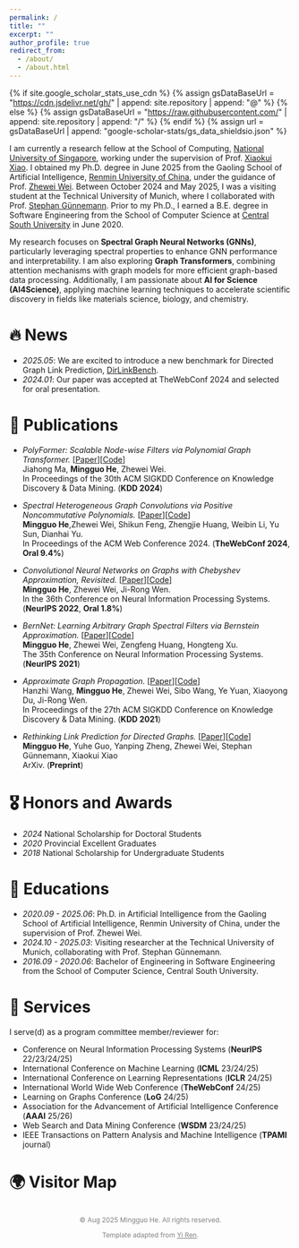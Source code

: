 ```yaml
---
permalink: /
title: ""
excerpt: ""
author_profile: true
redirect_from: 
  - /about/
  - /about.html
---
```


{% if site.google_scholar_stats_use_cdn %}
{% assign gsDataBaseUrl = "https://cdn.jsdelivr.net/gh/" | append: site.repository | append: "@" %}
{% else %}
{% assign gsDataBaseUrl = "https://raw.githubusercontent.com/" | append: site.repository | append: "/" %}
{% endif %}
{% assign url = gsDataBaseUrl | append: "google-scholar-stats/gs_data_shieldsio.json" %}
<style>
  .rucred {
    display: inline-block;
    background-color: rgb(174, 11, 42);
    color: white;
    font-size: 0.8em;
    padding: 2px 6px;
    border-radius: 3px;
    margin-left: 8px;
    font-weight: bold;
    vertical-align: middle;
  }
  .badge {
    font-weight: 600;
    margin-bottom: 5px;
  }
</style>

<style>
  .logo-row {
    display: flex;
    flex-wrap: wrap;
    justify-content: center;
    gap: 1.5rem;
    margin-top: 2rem; 
  }
  .logo-row img {
    height: 60px;
    width: auto;
    /* 
       border-radius: 6px;
       box-shadow: 0 0 6px rgba(0,0,0,.15); */
  }
</style>

<style>
  .site-footer {
    text-align: center;
    font-size: 0.85em;
    color: rgb(128, 128, 128);
    margin: 2rem 0 1rem; 
  }
  .site-footer a {
    color: inherit;
    text-decoration: underline;
  }
</style>

<span class='anchor' id='about-me'></span>


I am currently a research fellow at the School of Computing, [National University of Singapore](https://www.nus.edu.sg/), working under the supervision of Prof. [Xiaokui Xiao](https://www.comp.nus.edu.sg/~xiaoxk/). I obtained my Ph.D. degree in June 2025 from the Gaoling School of Artificial Intelligence, [Renmin University of China](https://www.ruc.edu.cn/), under the guidance of Prof. [Zhewei Wei](https://weizhewei.com/). Between October 2024 and May 2025, I was a visiting student at the Technical University of Munich, where I collaborated with Prof. [Stephan Günnemann](https://www.professoren.tum.de/guennemann-stephan). Prior to my Ph.D., I earned a B.E. degree in Software Engineering from the School of Computer Science at [Central South University](https://www.csu.edu.cn/) in June 2020.


My research focuses on **Spectral Graph Neural Networks (GNNs)**, particularly leveraging spectral properties to enhance GNN performance and interpretability. I am also exploring **Graph Transformers**, combining attention mechanisms with graph models for more efficient graph-based data processing. Additionally, I am passionate about **AI for Science (AI4Science)**, applying machine learning techniques to accelerate scientific discovery in fields like materials science, biology, and chemistry.


# 🔥 News
- *2025.05*: We are excited to introduce a new benchmark for Directed Graph Link Prediction, [DirLinkBench](https://arxiv.org/abs/2502.05724).
- *2024.01*: Our paper was accepted at TheWebConf 2024 and selected for oral presentation.

# 📝 Publications 

+ *PolyFormer: Scalable Node-wise Filters via Polynomial Graph Transformer.* [[Paper](https://dl.acm.org/doi/10.1145/3637528.3671849)][[Code](https://github.com/air029/PolyFormer)] <br>
Jiahong Ma, **Mingguo He**, Zhewei Wei. <br>
In Proceedings of the 30th ACM SIGKDD Conference on Knowledge Discovery & Data Mining. (**KDD 2024**) <br>

+ *Spectral Heterogeneous Graph Convolutions via Positive Noncommutative Polynomials.* [[Paper](https://arxiv.org/abs/2305.19872)][[Code](https://github.com/ivam-he/PSHGCN)] <br>
**Mingguo He**,Zhewei Wei, Shikun Feng, Zhengjie Huang, Weibin Li, Yu Sun, Dianhai Yu.<br>
In Proceedings of the ACM Web Conference 2024. (**TheWebConf 2024**, **Oral 9.4%**) <br>

+  *Convolutional Neural Networks on Graphs with Chebyshev Approximation, Revisited.* [[Paper](https://arxiv.org/abs/2202.03580)][[Code](https://github.com/ivam-he/ChebNetII)] <br>
**Mingguo He**, Zhewei Wei, Ji-Rong Wen.<br>
In the 36th Conference on Neural Information Processing Systems. (**NeurIPS 2022**, **Oral 1.8%**) <br>

+  *BernNet: Learning Arbitrary Graph Spectral Filters via Bernstein Approximation.*  [[Paper](https://arxiv.org/abs/2106.10994)][[Code](https://github.com/ivam-he/BernNet)] <br>
**Mingguo He**, Zhewei Wei, Zengfeng Huang, Hongteng Xu.<br>
The 35th Conference on Neural Information Processing Systems. (**NeurIPS 2021**) <br>

+ *Approximate Graph Propagation.*  [[Paper](https://dl.acm.org/doi/abs/10.1145/3447548.3467243)][[Code](https://github.com/wanghzccls/AGP-Approximate_Graph_Propagation)] <br>
Hanzhi Wang, **Mingguo He**, Zhewei Wei, Sibo Wang, Ye Yuan, Xiaoyong Du, Ji-Rong Wen.<br>
In Proceedings of the 27th ACM SIGKDD Conference on Knowledge Discovery & Data Mining. (**KDD 2021**) <br>

+  *Rethinking Link Prediction for Directed Graphs.*  [[Paper](https://arxiv.org/abs/2502.05724)][[Code](https://github.com/ivam-he/DirLinkBench-SDGAE)] <br>
**Mingguo He**, Yuhe Guo, Yanping Zheng, Zhewei Wei, Stephan Günnemann, Xiaokui Xiao <br>
ArXiv. (**Preprint**) <be>


# 🎖 Honors and Awards
- *2024* National Scholarship for Doctoral Students
- *2020* Provincial Excellent Graduates
- *2018* National Scholarship for Undergraduate Students

# 📖 Educations
- *2020.09 - 2025.06*: Ph.D. in Artificial Intelligence from the Gaoling School of Artificial Intelligence, Renmin University of China, under the supervision of Prof. Zhewei Wei.
- *2024.10 - 2025.03*: Visiting researcher at the Technical University of Munich, collaborating with Prof. Stephan Günnemann.
- *2016.09 - 2020.06*: Bachelor of Engineering in Software Engineering from the School of Computer Science, Central South University.


# 💼 Services
I serve(d) as a program committee member/reviewer for:
- Conference on Neural Information Processing Systems (**NeurIPS** 22/23/24/25)  
- International Conference on Machine Learning (**ICML** 23/24/25)  
- International Conference on Learning Representations (**ICLR** 24/25)  
- International World Wide Web Conference (**TheWebConf** 24/25)  
- Learning on Graphs Conference (**LoG** 24/25)  
- Association for the Advancement of Artificial Intelligence Conference (**AAAI** 25/26)  
- Web Search and Data Mining Conference (**WSDM** 23/24/25)
- IEEE Transactions on Pattern Analysis and Machine Intelligence (**TPAMI** journal)

# 🌍 Visitor Map

<script type="text/javascript" id="clustrmaps" src="//clustrmaps.com/map_v2.js?cl=1838a3&w=400&t=tt&d=al5-StCZGk-bhNyW49GC_ZBvxtldpLuAOcl3O3hn-sE&co=ffffff&cmo=af1616&cmn=1fba1f&ct=000000"></script>

<footer class="site-footer">
  <p>&copy; Aug 2025 Mingguo He. All rights reserved.</p>
  <p>
    Template adapted from
    <a href="https://github.com/RayeRen/acad-homepage.github.io"
       target="_blank" rel="noopener">Yi Ren</a>.
  </p>
</footer>
